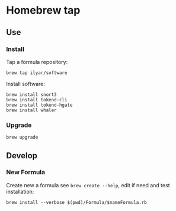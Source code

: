 # Homebrew tap

## Use

### Install

Tap a formula repository:

    brew tap ilyar/software

Install software:

    brew install snort3
    brew install tokend-cli
    brew install tokend-hgate
    brew install whaler

### Upgrade

    brew upgrade

## Develop

### New Formula

Create new a formula see `brew create --help`, edit if need and test installation:

    brew install --verbose $(pwd)/Formula/$nameFormula.rb
